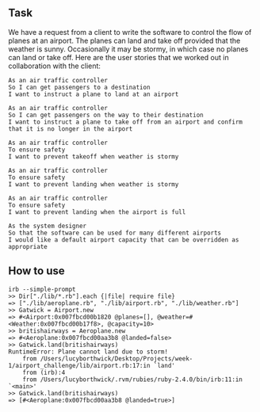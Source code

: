 Task
-----

We have a request from a client to write the software to control the flow of planes at an airport. The planes can land and take off provided that the weather is sunny. Occasionally it may be stormy, in which case no planes can land or take off.  Here are the user stories that we worked out in collaboration with the client:

```
As an air traffic controller
So I can get passengers to a destination
I want to instruct a plane to land at an airport

As an air traffic controller
So I can get passengers on the way to their destination
I want to instruct a plane to take off from an airport and confirm that it is no longer in the airport

As an air traffic controller
To ensure safety
I want to prevent takeoff when weather is stormy

As an air traffic controller
To ensure safety
I want to prevent landing when weather is stormy

As an air traffic controller
To ensure safety
I want to prevent landing when the airport is full

As the system designer
So that the software can be used for many different airports
I would like a default airport capacity that can be overridden as appropriate
```
How to use
-----
```
irb --simple-prompt
>> Dir["./lib/*.rb"].each {|file| require file}
=> ["./lib/aeroplane.rb", "./lib/airport.rb", "./lib/weather.rb"]
>> Gatwick = Airport.new
=> #<Airport:0x007fbcd00b1820 @planes=[], @weather=#<Weather:0x007fbcd00b17f8>, @capacity=10>
>> britishairways = Aeroplane.new
=> #<Aeroplane:0x007fbcd00aa3b8 @landed=false>
>> Gatwick.land(britishairways)
RuntimeError: Plane cannot land due to storm!
	from /Users/lucyborthwick/Desktop/Projects/week-1/airport_challenge/lib/airport.rb:17:in `land'
	from (irb):4
	from /Users/lucyborthwick/.rvm/rubies/ruby-2.4.0/bin/irb:11:in `<main>'
>> Gatwick.land(britishairways)
=> [#<Aeroplane:0x007fbcd00aa3b8 @landed=true>]
```
